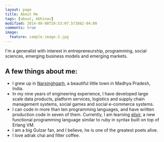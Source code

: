 ```yaml
---
layout: page
title: About Me
tags: [about, Abhinav]
modified: 2014-08-08T20:53:07.573882-04:00
comments: true
image:
  feature: sample-image-2.jpg
---
```


I'm a generalist with interest in entrepreneurship, programming, social sciences, emerging business models and emerging markets.

## A few things about me:

* I grew up in [Narsinghgarh](http://en.wikipedia.org/wiki/Narsinghgarh,_Rajgarh), a beautiful little town in Madhya Pradesh, India.
* In my nine years of engineering experience, I have developed large scale data products, platform services, logistics and supply chain management systems, social games and social e-commerce systems.
* I can code in more than ten programming languages, and have written production code in seven of them. Currently, I am learning [elixir](http://elixir-lang.org/), a new functional programming language similar to ruby in syntax built on top of Erlang VM.
* I am a big Gulzar fan, and I believe, he is one of the greatest poets alive.
* I love adrak chai and filter coffee.

